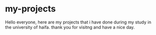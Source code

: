 # my-projects
Hello everyone,
here are my projects that i have done during my study in the university of haifa.
thank you for visitng and have a nice day.
